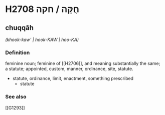 # H2708 חֻקָּה / חקה

## chuqqâh

_(khook-kaw' | hook-KAW | hoo-KA)_

### Definition

feminine noun; feminine of [[H2706]], and meaning substantially the same; a statute; appointed, custom, manner, ordinance, site, statute.

- statute, ordinance, limit, enactment, something prescribed
    - statute
### See also

[[G1293]]

